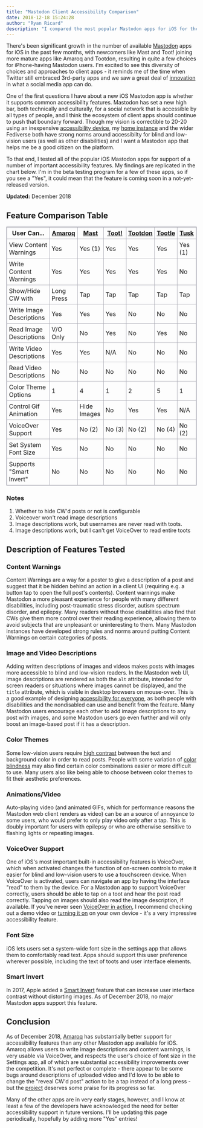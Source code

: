 ```yaml
---
title: "Mastodon Client Accessibility Comparison"
date: 2018-12-18 15:24:28 
author: "Ryan Ricard"
description: "I compared the most popular Mastodon apps for iOS for their support of important accessibility features"
---
```


<style>
	table, th, td{
		border: 1px solid rgb(169, 169, 179);
		border-collapse: collapse;
	}
	td, th{
		padding: 5px;
	}
	td.no{
		text-decoration: underline;
		text-decoration-color: #FF3640;
	}
	td.yes{
		text-decoration: underline;
		text-decoration-color: #62E864;
	}
</style>

There's been significant growth in the number of available [Mastodon](https://joinmastodon.org/) apps for iOS in the past few months, with newcomers like Mast and Toot! joining more mature apps like Amaroq and Tootdon, resulting in quite a few choices for iPhone-having Mastodon users. I'm excited to see this diversity of choices and approaches to client apps - it reminds me of the time when Twitter still embraced 3rd-party apps and we saw a great deal of [innovation](https://daringfireball.net/2009/04/twitter_clients_playground) in what a social media app can do. 

One of the first questions I have about a new iOS Mastodon app is whether it supports common accessibility features. Mastodon has set a new high bar, both technically and culturally, for a social network that is accessible by all types of people, and I think the ecosystem of client apps should continue to push that boundary forward. Though my vision is correctible to 20-20 using an inexpensive [accessibility device](https://en.wikipedia.org/wiki/Glasses), my [home instance](https://mspsocial.net/) and the wider Fediverse both have strong norms around accessibilty for blind and low-vision users (as well as other disabilities) and I want a Mastodon app that helps me be a good citizen on the platform. 

To that end, I tested all of the popular iOS Mastodon apps for support of a number of important accessibility features. My findings are replicated in the chart below. I'm in the beta testing program for a few of these apps, so if you see a "Yes", it could mean that the feature is coming soon in a not-yet-released version. 

**Updated:** December 2018

## Feature Comparison Table

User Can...                      | [Amaroq][1]    | [Mast][2]      | [Toot!][3]     | [Tootdon][4]   | [Tootle][5]    | [Tusk][6]      |
---------------------------------|----------------|----------------|----------------|----------------|----------------|----------------|         
View Content Warnings            | Yes            | Yes (1)        | Yes            | Yes            | Yes            | Yes (1)        |
Write Content Warnings           | Yes            | Yes            | Yes            | Yes            | Yes            | No             |
Show/Hide CW with                | Long Press     | Tap            | Tap            | Tap            | Tap            | Tap            |
Write Image Descriptions         | Yes            | Yes            | Yes            | No             | No             | No             |
Read Image Descriptions          | V/O Only       | No             | Yes            | No             | Yes            | No             |
Write Video Descriptions         | Yes            | Yes            | N/A            | No             | No             | No             |
Read Video Descriptions          | No             | No             | No             | No             | No             | No             |
Color Theme Options              | 1              | 4              | 1              | 2              | 5              | 1              |
Control Gif Animation            | Yes            | Hide Images    | No             | Yes            | Yes            | N/A            |
VoiceOver Support                | Yes            | No (2)         | No&nbsp;(3)    | No (2)         | No (4)         | No (2)         |
Set System Font Size             | Yes            | No             | No             | No             | No             | No             |
Supports "Smart Invert"          | No             | No             | No             | No             | No             | No             |

[1]: https://itunes.apple.com/us/app/amaroq-for-mastodon/id1214116200?mt=8
[2]: https://itunes.apple.com/us/app/mast/id1437429129?mt=8
[3]: https://itunes.apple.com/us/app/toot/id1229021451?mt=8
[4]: https://itunes.apple.com/us/app/tootdon-for-mastodon/id1282283934?mt=8
[5]: https://itunes.apple.com/us/app/tootle-for-mastodon/id1236013466?mt=8
[6]: http://tusk.webflow.io/


### Notes

1. Whether to hide CW'd posts or not is configurable
1. Voiceover won't read image descriptions
2. Image descriptions work, but usernames are never read with toots.
3. Image descriptions work, but I can't get VoiceOver to read entire toots

## Description of Features Tested

### Content Warnings

Content Warnings are a way for a poster to give a description of a post and suggest that it be hidden behind an action in a client UI (requiring e.g. a button tap to open the full post's contents). Content warnings make Mastodon a more pleasant experience for people with many different disabilities, including post-traumatic stress disorder, autism spectrum disorder, and epilepsy. Many readers without those disabilities also find that CWs give them more control over their reading experience, allowing them to avoid subjects that are unpleasant or uninteresting to them. Many Mastodon instances have developed strong rules and norms around putting Content Warnings on certain categories of posts. 

### Image and Video Descriptions

Adding written descriptions of images and videos makes posts with images more accessible to blind and low-vision readers. In the Mastodon web UI, image descriptions are rendered as both the `alt` attribute, intended for screen readers or situations where images cannot be displayed, and the `title` attribute, which is visible in desktop browsers on mouse-over. This is a good example of designing [accessibility for everyone](https://abookapart.com/products/accessibility-for-everyone), as both people with disabilities and the nondisabled can use and benefit from the feature. Many Mastodon users encourage each other to add image descriptions to any post with images, and some Mastodon users go even further and will only boost an image-based post if it has a description. 

### Color Themes

Some low-vision users require [high contrast](http://accessibility.psu.edu/color/contrasthtml/) between the text and background color in order to read posts. People with some variation of [color blindness](https://usabilla.com/blog/how-to-design-for-color-blindness/) may also find certain color combinations easier or more difficult to use. Many users also like being able to choose between color themes to fit their aesthetic preferences. 

### Animations/Video

Auto-playing video (and animated GIFs, which for performance reasons the Mastodon web client renders as video) can be an a source of annoyance to some users, who would prefer to only play video only after a tap. This is doubly important for users with epilepsy or who are otherwise sensitive to flashing lights or repeating images. 

### VoiceOver Support

One of iOS's most important built-in accessibility features is VoiceOver, which when activated changes the function of on-screen controls to make it easier for blind and low-vision users to use a touchscreen device. When VoiceOver is activated, users can navigate an app by having the interface "read" to them by the device. For a Mastodon app to support VoiceOver correctly, users should be able to tap on a toot and hear the post read correctly. Tapping on images should also read the image description, if available. If you've never seen [VoiceOver in action](https://www.youtube.com/watch?v=OUGOGepwsHE), I recommend checking out a demo video or [turning it on](https://www.imore.com/how-use-voiceover-iphone-and-ipad) on your own device - it's a very impressive accessibility feature. 

### Font Size

iOS lets users set a system-wide font size in the settings app that allows them to comfortably read text. Apps should support this user preference wherever possible, including the text of toots and user interface elements. 

### Smart Invert

In 2017, Apple added a [Smart Invert](https://9to5mac.com/2017/06/09/ios-11-dark-mode-smart-invert-colors-how-to-enable/) feature that can increase user interface contrast without distorting images. As of December 2018, no major Mastodon apps support this feature. 

## Conclusion

As of December 2018, [Amaroq](https://itunes.apple.com/us/app/amaroq-for-mastodon/id1214116200?mt=8) has substantially better support for accessibility features than any other Mastodon app available for iOS. Amaroq allows users to write image descriptions and content warnings, is very usable via VoiceOver, and respects the user's choice of font size in the Settings app, all of which are substantial accessibility improvements over the competition. It's not perfect or complete - there appear to be some bugs around descriptions of uploaded video and I'd love to be able to change the "reveal CW'd post" action to be a tap instead of a long press - but the [project](https://github.com/ReticentJohn/Amaroq) deserves some praise for its progress so far. 

Many of the other apps are in very early stages, however, and I know at least a few of the developers have acknowledged the need for better accessibility support in future versions. I'll be updating this page periodically, hopefully by adding more "Yes" entries! 


<script type="text/javascript">
	var cells = document.querySelectorAll("td");

	cells.forEach(function(c) {
	  if (c.textContent.includes("Yes")){
	  	c.classList.add("yes");
	  }
	  else if (c.textContent.includes("No")){
	  	c.classList.add("no");
	  }
	});
</script>
